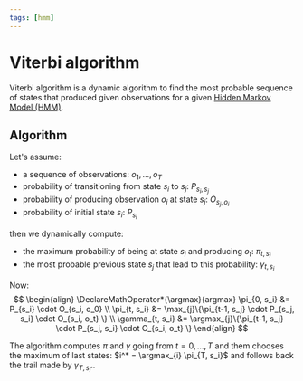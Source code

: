 ```yaml
---
tags: [hmm]
---
```


# Viterbi algorithm

Viterbi algorithm is a dynamic algorithm to find the most probable sequence of
states that produced given observations for a given [Hidden Markov
Model (HMM)](./hidden_markov_model.md).

## Algorithm

Let's assume:

- a sequence of observations: $o_1, \ldots, o_T$
- probability of transitioning from state $s_i$ to $s_j$: $P_{s_i,s_j}$
- probability of producing observation $o_i$ at state $s_j$: $O_{s_j,o_i}$
- probability of initial state $s_i$: $P_{s_i}$

then we dynamically compute:

- the maximum probability of being at state $s_i$ and producing $o_t$:
  $\pi_{t,s_i}$
- the most probable previous state $s_j$ that lead to this probability:
  $\gamma_{t, s_i}$

Now:
$$
\begin{align}
\DeclareMathOperator*{\argmax}{argmax}
\pi_{0, s_i} &= P_{s_i} \cdot O_{s_i, o_0} \\
\pi_{t, s_i} &= \max_{j}\{\pi_{t-1, s_j} \cdot P_{s_j, s_i} \cdot O_{s_i, o_t} \} \\
\gamma_{t, s_i} &= \argmax_{j}\{\pi_{t-1, s_j} \cdot P_{s_j, s_i} \cdot O_{s_i, o_t} \}
\end{align}
$$

The algorithm computes $\pi$ and $\gamma$ going from $t = 0, \ldots, T$ and them
chooses the maximum of last states: $i^* = \argmax_{i} \pi_{T, s_i}$ and
follows back the trail made by $\gamma_{T, s_{i^*}}$.

